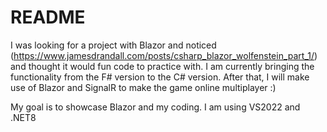 # README

I was looking for a project with Blazor and noticed (https://www.jamesdrandall.com/posts/csharp_blazor_wolfenstein_part_1/) and thought it would fun code to practice with. I am currently bringing the functionality from the F# version to the C# version. After that, I will make use of Blazor and SignalR to make the game online multiplayer :)

My goal is to showcase Blazor and my coding. I am using VS2022 and .NET8


